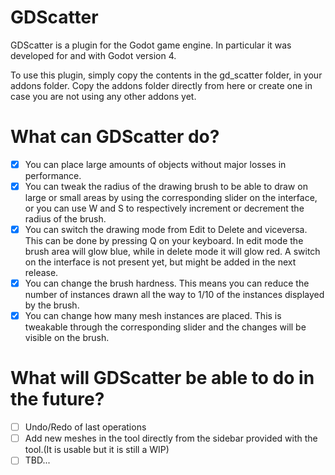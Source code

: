 # GDScatter


GDScatter is a plugin for the Godot game engine.
In particular it was developed for and with Godot version 4.

To use this plugin, simply copy the contents in the gd_scatter folder, in your addons folder.
Copy the addons folder directly from here or create one in case you are not using any other addons yet.

# What can GDScatter do?
- [x] You can place large amounts of objects without major losses in performance.
- [x] You can tweak the radius of the drawing brush to be able to draw on large or small areas by using the corresponding slider on the interface, or you can use W and S to respectively
increment or decrement the radius of the brush.
- [x] You can switch the drawing mode from Edit to Delete and viceversa. This can be done by pressing Q on your keyboard. In edit mode the brush area will glow blue,
while in delete mode it will glow red.
A switch on the interface is not present yet, but might be added in the next release.
- [x] You can change the brush hardness. This means you can reduce the number of instances drawn all the way to 1/10 of the instances displayed by the brush.
- [x] You can change how many mesh instances are placed. This is tweakable through the corresponding slider and the changes will be visible on the brush.

# What will GDScatter be able to do in the future?
- [ ] Undo/Redo of last operations
- [ ] Add new meshes in the tool directly from the sidebar provided with the tool.(It is usable but it is still a WIP)
- [ ] TBD...
